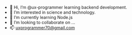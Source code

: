 - 👋 Hi, I’m @ux-programmer learning backend development.
- 👀 I’m interested in science and technology. 
- 🌱 I’m currently learning Node.js 
- 💞️ I’m looking to collaborate on ...
- 📫 uxprogrammer70@gmail.com

<!---
ux-programmer/ux-programmer is a ✨ special ✨ repository because its `README.md` (this file) appears on your GitHub profile.
You can click the Preview link to take a look at your changes.
--->
